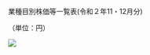 業種目別株価等一覧表(令和２年11・12月分)

（単位：円）

![](https://www.nta.go.jp/tmp/30f19d63-16d9-4316-a64b-4898462157f7/images/ecbb9eca5d218768142a07d697f2b2fa96411c2d18235b3b4845b5781434db7c.jpg)